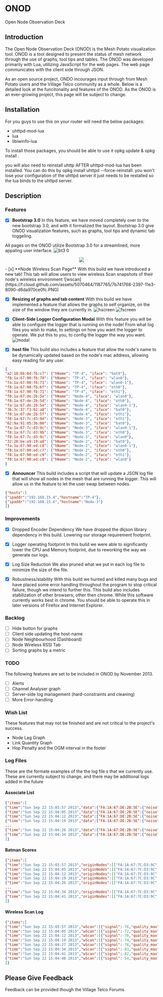 ONOD
====

Open Node Observation Deck

## Introduction

The Open Node Observation Deck (ONOD) is the Mesh Potato visualization tool. ONOD is a tool designed to present the status of mesh network through the use of graphs, tool tips and tables. The ONOD was developed primarily with Lua, utilizing JavaScript for the web pages. The web page communicates with the client side through JSON.

As an open source project, ONDO incourages input through from Mesh Potato users and the Village Telco community as a whole. Below is a detailed look at the funcitonality and features of the ONOD. As the ONOD is an ever-growing project, this page will be subject to change.

## Installation 
For you guys to use this on your router will need the below packages: 

* uhttpd-mod-lua
* lua
* libiwinfo-lua

To install those packages, you should be able to use it opkg update & opkg install <required-package>.

you will also need to reinstall uhttp AFTER uhttpd-mod-lua has been installed. 
You can do this by opkg install uhttpd --force-reinstall. you won't lose your configuration of the uhttpd server
it just needs to be restalled so the lua binds to the uhttpd server. 

## Description

### Features
 
- [x] **Bootstrap 3.0**
In this feature, we have moved completely over to the new bootstrap 3.0, and with it formalized the layout. Bootstrap 3.0 give ONOD visualization features, such as graphs, tool tips and dynamic tab toggeling.

All pages on the ONOD utilize Bootstrap 3.0 for a streamlined, more appaling user interface.
![bt3 0](https://f.cloud.github.com/assets/5070464/1187716/89906304-2394-11e3-8d4b-41dca1158303.PNG)
<p align="center">
 <img src="https://f.cloud.github.com/assets/5070464/1187771/1c402308-2398-11e3-9c60-0fb8233c8392.PNG"/>
</p>
- [x] **Node Wireless Scan Page**
With this build we have introduced a new tab! This tab will allow users to view wireless Scan snapshots of their node's wireless environment
![wscan](https://f.cloud.github.com/assets/5070464/1187765/7b741768-2397-11e3-8090-d6da970ce0fc.PNG)

- [x] **Resizing of graphs and tab content**
With this build we have implemented a feature that allows the graphs to self organize, on the size of the window they are currently in.
![hscreen](https://f.cloud.github.com/assets/5070464/1187770/f7d88c80-2397-11e3-8a19-78a43711d5ab.PNG)
![fscreen](https://f.cloud.github.com/assets/5070464/1187758/4b87624e-2397-11e3-9236-93120b6dafe0.PNG)

- [x] **Client-Side Logger Configuration Modal**
With this feature you will be able to configure the logger that is running on the node! From what log files you wish to make, to settings on how you want the logger to operate. We put this to you, to config the logger the way you want.
![modal](https://f.cloud.github.com/assets/5070464/1187741/0b8b7866-2396-11e3-9afc-1fa3ea72ffee.PNG)

- [x] **host file**
This build also includes a feature that allow the node's name to be dynamically updated based on the node's mac address, allowing easy reading for any user. 
```JSON
{
"a2:18:6b:0d:7b:c7": {"hName": "TP-4", "iface": "bat0"},
"f8:1a:67:90:fb:70": {"hName": "TP-4", "iface": "wlan0"},
"fa:1a:67:90:fb:71": {"hName": "TP-4", "iface": "wlan0-1"},
"f8:1a:67:90:fb:6f": {"hName": "TP-4", "iface": "eth0"},
"f8:1a:67:90:fb:71": {"hName": "TP-4", "iface": "eth1"},
"f8:1a:67:de:2b:5e": {"hName": "Node-4", "iface": "wlan0"},
"f8:1a:67:de:2b:5d": {"hName": "Node-4", "iface": "eth0"},
"fa:1a:67:de:2b:5e": {"hName": "Node-4", "iface": "wlan0-1"},
"36:3c:37:f3:02:a8": {"hName": "Node-4", "iface": "bat0"},
"f8:1a:67:de:2b:5f": {"hName": "Node-4", "iface": "eth1"},
"f8:1a:67:7c:d3:9d": {"hName": "Node-3", "iface": "eth1"},
"62:9a:91:d5:3b:00": {"hName": "Node-3", "iface": "bat0"},
"fa:1a:67:7c:d3:9c": {"hName": "Node-3", "iface": "wlan0-1"},
"f8:1a:67:7c:d3:9b": {"hName": "Node-3", "iface": "eth0"},
"f8:1a:67:7c:d3:9c": {"hName": "Node-3", "iface": "wlan0"},
"32:20:be:a9:19:a8": {"hName": "Node-2", "iface": "bat0"},
"fa:1a:67:90:ed:c8": {"hName": "Node-2", "iface": "wlan0-1"},
"f8:1a:67:90:ed:c7": {"hName": "Node-2", "iface": "eth0"},
"f8:1a:67:90:ed:c9": {"hName": "Node-2", "iface": "eth1"},
"f8:1a:67:90:ed:c8": {"hName": "Node-2", "iface": "wlan0"}
}
```
- [x] **Announcer**
This build includes a script that will update a JSON log file that will show all nodes in the mesh that are running the logger. This will allow us in the feature to let the user swap between nodes. 
```JSON
{"hosts":[
{"ipaddr":"192.168.15.4","hostname":"TP-4"},
{"ipaddr":"192.168.15.6","hostname":"Node-3"}
]}
```
### Improvements 

- [x] Dropped Encoder Dependency
We have dropped the dkjson library dependency in this build. Lowering our storage requirement footprint.

- [x] Logger operating footprint 
In this build we were able to significantly lower the CPU and Memory footprint, due to reworking the way we generate our logs.

- [x] Log Size Reduction
We also pruned what we put in each log file to minimize the size of the file. 

- [x] Robustness/stability
With this build we hunted and killed many bugs and have placed some error handling throughout the program to stop critical failure, though we intend to further this. This build also includes stabilization of other browsers; other then chrome. While this software currently works best in chrome. You should be able to operate this in later versions of Firefox and Internet Explorer.

### Backlog

- [ ] Hide button for graphs 
- [ ] Client side updating the host-name
- [ ] Node Neighbourhood (Dashboard)
- [ ] Node Wireless RSSI Tab 
- [ ] Sorting graphs by a metric 

### TODO 
The following features are set to be included in ONOD by November 2013.

- [ ] Alerts 
- [ ] Channel Analyser graph 
- [ ] Server-side log management (hard-constraints and cleaning)
- [ ] More Error-handling

### Wish List
These features that may not be finished and are not critical to the project's success.

* Node Lag Graph
* Link Quantity Graph
* Hop Penalty and the OGM interval in the footer 

### Log Files
These are the formate examples of the the log file s that we currently use. These are currently subject to change, and there may be additional logs added in the future

#### Associate List
```JSON
{"items":[
{"time":"Sun Sep 22 15:03:57 2013","data":{"FA:1A:67:DE:2B:5E":{"noise":-95,"signal":-7},"FA:1A:67:7C:D3:9C":{"noise":-95,"signal":-13},"FA:1A:67:90:FB:71":{"noise":-95,"signal":-82}}},
{"time":"Sun Sep 22 15:04:05 2013","data":{"FA:1A:67:DE:2B:5E":{"noise":-95,"signal":-11},"FA:1A:67:7C:D3:9C":{"noise":-95,"signal":-16},"FA:1A:67:90:FB:71":{"noise":-95,"signal":-82}}},
{"time":"Sun Sep 22 15:04:12 2013","data":{"FA:1A:67:DE:2B:5E":{"noise":-95,"signal":-13},"FA:1A:67:7C:D3:9C":{"noise":-95,"signal":-16},"FA:1A:67:90:FB:71":{"noise":-95,"signal":-83}}},
{"time":"Sun Sep 22 15:04:19 2013","data":{"FA:1A:67:DE:2B:5E":{"noise":-95,"signal":-8},"FA:1A:67:7C:D3:9C":{"noise":-95,"signal":-15},"FA:1A:67:90:FB:71":{"noise":-95,"signal":-85}}},
...
{"time":"Sun Sep 22 15:04:26 2013","data":{"FA:1A:67:DE:2B:5E":{"noise":-95,"signal":-8},"FA:1A:67:7C:D3:9C":{"noise":-95,"signal":-13},"FA:1A:67:90:FB:71":{"noise":-95,"signal":-83}}},
{"time":"Sun Sep 22 15:04:34 2013","data":{"FA:1A:67:DE:2B:5E":{"noise":-95,"signal":-11},"FA:1A:67:7C:D3:9C":{"noise":-95,"signal":-15},"FA:1A:67:90:FB:71":{"noise":-95,"signal":-83}}}
]}
```

#### Batman Scores
```JSON
{"items":[
{"time":"Sun Sep 22 15:03:57 2013","originNodes":[["FA:1A:67:7C:D3:9C",0.860,255],["FA:1A:67:DE:2B:5E",0.730,254],["FA:1A:67:90:FB:71",0.450,212]]},
{"time":"Sun Sep 22 15:04:05 2013","originNodes":[["FA:1A:67:7C:D3:9C",0.200,255],["FA:1A:67:DE:2B:5E",0.050,254],["FA:1A:67:90:FB:71",0.810,215]]},
{"time":"Sun Sep 22 15:04:12 2013","originNodes":[["FA:1A:67:7C:D3:9C",0.380,255],["FA:1A:67:DE:2B:5E",0.140,255],["FA:1A:67:90:FB:71",0.120,242]]},
{"time":"Sun Sep 22 15:04:19 2013","originNodes":[["FA:1A:67:7C:D3:9C",0.610,255],["FA:1A:67:DE:2B:5E",0.400,255],["FA:1A:67:90:FB:71",0.480,250]]},
{"time":"Sun Sep 22 15:04:26 2013","originNodes":[["FA:1A:67:7C:D3:9C",0.820,255],["FA:1A:67:DE:2B:5E",0.580,255],["FA:1A:67:90:FB:71",0.820,248]]},
...
{"time":"Sun Sep 22 15:04:34 2013","originNodes":[["FA:1A:67:7C:D3:9C",0.100,255],["FA:1A:67:DE:2B:5E",0.840,255],["FA:1A:67:90:FB:71",0.220,251]]},
{"time":"Sun Sep 22 15:04:41 2013","originNodes":[["FA:1A:67:7C:D3:9C",0.390,255],["FA:1A:67:DE:2B:5E",0.240,255],["FA:1A:67:90:FB:71",1.510,251]]}
]}
```

#### Wireless Scan Log 
```JSON
{"items":[
{"time":"Sun Sep 22 15:03:57 2013","wScan":[{"signal":-76,"quality_max":70,"ssid":"vt-mesh","encryption":"None","channel":1,"bssid":"02:CA:FF:EE:BA:BE","mode":"Ad-Hoc","quality":34},{"signal":-77,"quality_max":70,"ssid":"VT-SECN-AP","encryption":"WPA PSK (TKIP)","channel":1,"bssid":"F8:1A:67:DE:2B:5E","mode":"Master","quality":33},{"signal":-85,"quality_max":70,"ssid":"VT-SECN-AP","encryption":"WPA PSK (TKIP)","channel":1,"bssid":"F8:1A:67:7C:D3:9C","mode":"Master","quality":25},{"signal":-84,"quality_max":70,"ssid":"VT-SECN-AP","encryption":"WPA PSK (TKIP)","channel":1,"bssid":"F8:1A:67:90:FB:70","mode":"Master","quality":26},{"signal":-56,"quality_max":70,"ssid":"HomeNet","encryption":"WPA2 PSK (CCMP)","channel":6,"bssid":"D4:A0:2A:31:12:AA","mode":"Master","quality":54},{"signal":-89,"quality_max":70,"ssid":"ComedyCentral","encryption":"WPA2 PSK (CCMP)","channel":1,"bssid":"44:D8:84:69:B6:8D","mode":"Master","quality":21}]},
{"time":"Sun Sep 22 15:04:05 2013","wScan":[{"signal":-72,"quality_max":70,"ssid":"vt-mesh","encryption":"None","channel":1,"bssid":"02:CA:FF:EE:BA:BE","mode":"Ad-Hoc","quality":38},{"signal":-83,"quality_max":70,"ssid":"VT-SECN-AP","encryption":"WPA PSK (TKIP)","channel":1,"bssid":"F8:1A:67:DE:2B:5E","mode":"Master","quality":27},{"signal":-81,"quality_max":70,"ssid":"VT-SECN-AP","encryption":"WPA PSK (TKIP)","channel":1,"bssid":"F8:1A:67:7C:D3:9C","mode":"Master","quality":29},{"signal":-82,"quality_max":70,"ssid":"VT-SECN-AP","encryption":"WPA PSK (TKIP)","channel":1,"bssid":"F8:1A:67:90:FB:70","mode":"Master","quality":28},{"signal":-55,"quality_max":70,"ssid":"HomeNet","encryption":"WPA2 PSK (CCMP)","channel":6,"bssid":"D4:A0:2A:31:12:AA","mode":"Master","quality":55},{"signal":-88,"quality_max":70,"ssid":"ComedyCentral","encryption":"WPA2 PSK (CCMP)","channel":1,"bssid":"44:D8:84:69:B6:8D","mode":"Master","quality":22}]},
{"time":"Sun Sep 22 15:04:12 2013","wScan":[{"signal":-70,"quality_max":70,"ssid":"vt-mesh","encryption":"None","channel":1,"bssid":"02:CA:FF:EE:BA:BE","mode":"Ad-Hoc","quality":40},{"signal":-62,"quality_max":70,"ssid":"VT-SECN-AP","encryption":"WPA PSK (TKIP)","channel":1,"bssid":"F8:1A:67:DE:2B:5E","mode":"Master","quality":48},{"signal":-84,"quality_max":70,"ssid":"VT-SECN-AP","encryption":"WPA PSK (TKIP)","channel":1,"bssid":"F8:1A:67:7C:D3:9C","mode":"Master","quality":26},{"signal":-85,"quality_max":70,"ssid":"VT-SECN-AP","encryption":"WPA PSK (TKIP)","channel":1,"bssid":"F8:1A:67:90:FB:70","mode":"Master","quality":25},{"signal":-55,"quality_max":70,"ssid":"HomeNet","encryption":"WPA2 PSK (CCMP)","channel":6,"bssid":"D4:A0:2A:31:12:AA","mode":"Master","quality":55},{"signal":-88,"quality_max":70,"ssid":"ComedyCentral","encryption":"WPA2 PSK (CCMP)","channel":1,"bssid":"44:D8:84:69:B6:8D","mode":"Master","quality":22}]},
{"time":"Sun Sep 22 15:04:19 2013","wScan":[{"signal":-74,"quality_max":70,"ssid":"vt-mesh","encryption":"None","channel":1,"bssid":"02:CA:FF:EE:BA:BE","mode":"Ad-Hoc","quality":36},{"signal":-76,"quality_max":70,"ssid":"VT-SECN-AP","encryption":"WPA PSK (TKIP)","channel":1,"bssid":"F8:1A:67:DE:2B:5E","mode":"Master","quality":34},{"signal":-70,"quality_max":70,"ssid":"VT-SECN-AP","encryption":"WPA PSK (TKIP)","channel":1,"bssid":"F8:1A:67:7C:D3:9C","mode":"Master","quality":40},{"signal":-83,"quality_max":70,"ssid":"VT-SECN-AP","encryption":"WPA PSK (TKIP)","channel":1,"bssid":"F8:1A:67:90:FB:70","mode":"Master","quality":27},{"signal":-58,"quality_max":70,"ssid":"HomeNet","encryption":"WPA2 PSK (CCMP)","channel":6,"bssid":"D4:A0:2A:31:12:AA","mode":"Master","quality":52},{"signal":-88,"quality_max":70,"ssid":"ComedyCentral","encryption":"WPA2 PSK (CCMP)","channel":1,"bssid":"44:D8:84:69:B6:8D","mode":"Master","quality":22}]},
{"time":"Sun Sep 22 15:04:27 2013","wScan":[{"signal":-76,"quality_max":70,"ssid":"vt-mesh","encryption":"None","channel":1,"bssid":"02:CA:FF:EE:BA:BE","mode":"Ad-Hoc","quality":34},{"signal":-75,"quality_max":70,"ssid":"VT-SECN-AP","encryption":"WPA PSK (TKIP)","channel":1,"bssid":"F8:1A:67:DE:2B:5E","mode":"Master","quality":35},{"signal":-85,"quality_max":70,"ssid":"VT-SECN-AP","encryption":"WPA PSK (TKIP)","channel":1,"bssid":"F8:1A:67:7C:D3:9C","mode":"Master","quality":25},{"signal":-82,"quality_max":70,"ssid":"VT-SECN-AP","encryption":"WPA PSK (TKIP)","channel":1,"bssid":"F8:1A:67:90:FB:70","mode":"Master","quality":28},{"signal":-58,"quality_max":70,"ssid":"HomeNet","encryption":"WPA2 PSK (CCMP)","channel":6,"bssid":"D4:A0:2A:31:12:AA","mode":"Master","quality":52},{"signal":-89,"quality_max":70,"ssid":"ComedyCentral","encryption":"WPA2 PSK (CCMP)","channel":1,"bssid":"44:D8:84:69:B6:8D","mode":"Master","quality":21}]},
{"time":"Sun Sep 22 15:04:34 2013","wScan":[{"signal":-83,"quality_max":70,"ssid":"vt-mesh","encryption":"None","channel":1,"bssid":"02:CA:FF:EE:BA:BE","mode":"Ad-Hoc","quality":27},{"signal":-74,"quality_max":70,"ssid":"VT-SECN-AP","encryption":"WPA PSK (TKIP)","channel":1,"bssid":"F8:1A:67:DE:2B:5E","mode":"Master","quality":36},{"signal":-66,"quality_max":70,"ssid":"VT-SECN-AP","encryption":"WPA PSK (TKIP)","channel":1,"bssid":"F8:1A:67:7C:D3:9C","mode":"Master","quality":44},{"signal":-82,"quality_max":70,"ssid":"VT-SECN-AP","encryption":"WPA PSK (TKIP)","channel":1,"bssid":"F8:1A:67:90:FB:70","mode":"Master","quality":28},{"signal":-52,"quality_max":70,"ssid":"HomeNet","encryption":"WPA2 PSK (CCMP)","channel":6,"bssid":"D4:A0:2A:31:12:AA","mode":"Master","quality":58},{"signal":-89,"quality_max":70,"ssid":"ComedyCentral","encryption":"WPA2 PSK (CCMP)","channel":1,"bssid":"44:D8:84:69:B6:8D","mode":"Master","quality":21},{"signal":-88,"quality_max":70,"ssid":"NETGEAR99","encryption":"WPA2 PSK (CCMP)","channel":6,"bssid":"00:8E:F2:8F:95:EA","mode":"Master","quality":22}]},
{"time":"Sun Sep 22 15:04:41 2013","wScan":[{"signal":-82,"quality_max":70,"ssid":"vt-mesh","encryption":"None","channel":1,"bssid":"02:CA:FF:EE:BA:BE","mode":"Ad-Hoc","quality":28},{"signal":-11,"quality_max":70,"ssid":"VT-SECN-AP","encryption":"WPA PSK (TKIP)","channel":1,"bssid":"F8:1A:67:DE:2B:5E","mode":"Master","quality":70},{"signal":-72,"quality_max":70,"ssid":"VT-SECN-AP","encryption":"WPA PSK (TKIP)","channel":1,"bssid":"F8:1A:67:7C:D3:9C","mode":"Master","quality":38},{"signal":-83,"quality_max":70,"ssid":"VT-SECN-AP","encryption":"WPA PSK (TKIP)","channel":1,"bssid":"F8:1A:67:90:FB:70","mode":"Master","quality":27},{"signal":-55,"quality_max":70,"ssid":"HomeNet","encryption":"WPA2 PSK (CCMP)","channel":6,"bssid":"D4:A0:2A:31:12:AA","mode":"Master","quality":55},{"signal":-89,"quality_max":70,"ssid":"ComedyCentral","encryption":"WPA2 PSK (CCMP)","channel":1,"bssid":"44:D8:84:69:B6:8D","mode":"Master","quality":21},{"signal":-86,"quality_max":70,"ssid":"NETGEAR99","encryption":"WPA2 PSK (CCMP)","channel":6,"bssid":"00:8E:F2:8F:95:EA","mode":"Master","quality":24}]},
{"time":"Sun Sep 22 15:04:48 2013","wScan":[{"signal":-54,"quality_max":70,"ssid":"vt-mesh","encryption":"None","channel":1,"bssid":"02:CA:FF:EE:BA:BE","mode":"Ad-Hoc","quality":56},{"signal":-72,"quality_max":70,"ssid":"VT-SECN-AP","encryption":"WPA PSK (TKIP)","channel":1,"bssid":"F8:1A:67:DE:2B:5E","mode":"Master","quality":38},{"signal":-14,"quality_max":70,"ssid":"VT-SECN-AP","encryption":"WPA PSK (TKIP)","channel":1,"bssid":"F8:1A:67:7C:D3:9C","mode":"Master","quality":70},{"signal":-84,"quality_max":70,"ssid":"VT-SECN-AP","encryption":"WPA PSK (TKIP)","channel":1,"bssid":"F8:1A:67:90:FB:70","mode":"Master","quality":26},{"signal":-58,"quality_max":70,"ssid":"HomeNet","encryption":"WPA2 PSK (CCMP)","channel":6,"bssid":"D4:A0:2A:31:12:AA","mode":"Master","quality":52},{"signal":-88,"quality_max":70,"ssid":"ComedyCentral","encryption":"WPA2 PSK (CCMP)","channel":1,"bssid":"44:D8:84:69:B6:8D","mode":"Master","quality":22},{"signal":-86,"quality_max":70,"ssid":"NETGEAR99","encryption":"WPA2 PSK (CCMP)","channel":6,"bssid":"00:8E:F2:8F:95:EA","mode":"Master","quality":24}]}
]}
```

## Please Give Feedback

Feedback can be provided though the Village Telco Forums.
